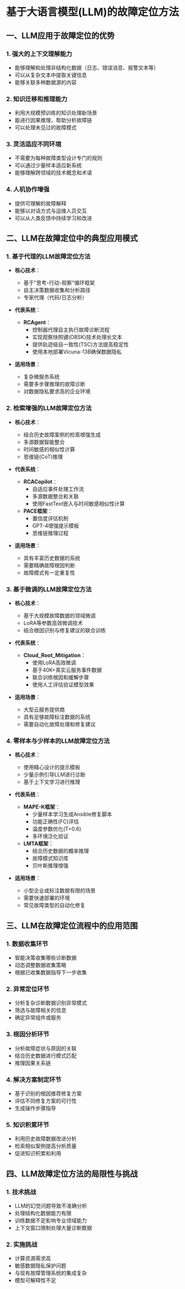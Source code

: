 # 基于大语言模型(LLM)的故障定位方法

## 一、LLM应用于故障定位的优势

### 1. 强大的上下文理解能力
- 能够理解和处理非结构化数据（日志、错误消息、报警文本等）
- 可以从复杂文本中提取关键信息
- 能够关联多种数据源的内容

### 2. 知识迁移和推理能力
- 利用大规模预训练的知识处理新场景
- 能进行因果推理，帮助分析故障链
- 可以处理未见过的故障模式

### 3. 灵活适应不同环境
- 不需要为每种故障类型设计专门的规则
- 可以通过少量样本适应新系统
- 能够理解跨领域的技术概念和术语

### 4. 人机协作增强
- 提供可理解的故障解释
- 能够以对话方式与运维人员交互
- 可以从人类反馈中持续学习和改进

## 二、LLM在故障定位中的典型应用模式

### 1. 基于代理的LLM故障定位方法
- **核心技术**：
  - 基于"思考-行动-观察"循环框架
  - 自主决策数据收集和分析路径
  - 专家代理（代码/日志分析）
- **代表系统**：
  - **RCAgent**：
    - 控制器代理自主执行故障诊断流程
    - 实现观察快照键(OBSK)技术处理长文本
    - 提供轨迹级自一致性(TSC)方法提高稳定性
    - 使用本地部署Vicuna-13B确保数据隐私

- **适用场景**：
  - 复杂微服务系统
  - 需要多步骤推理的故障诊断
  - 对数据隐私要求高的企业环境

### 2. 检索增强的LLM故障定位方法
- **核心技术**：
  - 结合历史故障案例的检索增强生成
  - 多源数据智能整合
  - 时间敏感的相似性计算
  - 思维链(CoT)推理

- **代表系统**：
  - **RCACopilot**：
    - 自适应事件处理工作流
    - 多源数据整合和关联
    - 使用FastText嵌入与时间敏感相似性计算
  - **PACE框架**：
    - 置信度评估机制
    - GPT-4增强提示模板
    - 思维链推理过程

- **适用场景**：
  - 具有丰富历史数据的系统
  - 需要精确故障根因判断
  - 故障模式有一定重复性

### 3. 基于微调的LLM故障定位方法
- **核心技术**：
  - 基于大规模故障数据的领域微调
  - LoRA等参数高效微调技术
  - 结合根因识别与修复建议的联合训练

- **代表系统**：
  - **Cloud_Root_Mitigation**：
    - 使用LoRA高效微调
    - 基于40K+真实云服务事件数据
    - 联合训练根因和缓解步骤
    - 使用人工评估验证模型效果

- **适用场景**：
  - 大型云服务提供商
  - 具有足够故障标注数据的系统
  - 需要自动化故障处理和修复建议

### 4. 零样本与少样本的LLM故障定位方法
- **核心技术**：
  - 使用精心设计的提示模板
  - 少量示例引导LLM进行诊断
  - 基于上下文学习进行推理

- **代表系统**：
  - **MAPE-K框架**：
    - 少量样本学习生成Ansible修复脚本
    - 功能正确性(FC)评估
    - 温度参数优化(T=0.6)
    - 多环境泛化验证
  - **LMTA框架**：
    - 结合历史数据的概率推理
    - 故障模式知识库
    - 贝叶斯推理增强

- **适用场景**：
  - 小型企业或标注数据有限的场景
  - 需要快速部署的环境
  - 常见故障类型的自动化修复

## 三、LLM在故障定位流程中的应用范围

### 1. 数据收集环节
- 智能决策收集哪些诊断数据
- 动态调整数据收集策略
- 根据已收集数据指导下一步收集

### 2. 异常定位环节
- 分析复杂诊断数据识别异常模式
- 筛选与故障相关的信息
- 确定异常组件或服务

### 3. 根因分析环节
- 分析故障症状与原因的关联
- 结合历史数据进行模式匹配
- 推理因果关系链

### 4. 解决方案制定环节
- 基于识别的根因推荐修复方案
- 评估不同修复方案的可行性
- 生成操作步骤指导

### 5. 知识积累环节
- 利用历史故障数据改进分析
- 检索相似案例提高分析质量
- 促进知识积累和利用

## 四、LLM故障定位方法的局限性与挑战

### 1. 技术挑战
- LLM的幻觉问题导致不准确分析
- 处理结构化数据能力有限
- 训练数据不足影响专业领域能力
- 上下文窗口限制处理大量诊断数据

### 2. 实施挑战
- 计算资源需求高
- 敏感数据隐私保护问题
- 与现有故障管理系统的集成复杂
- 模型可解释性不足 
